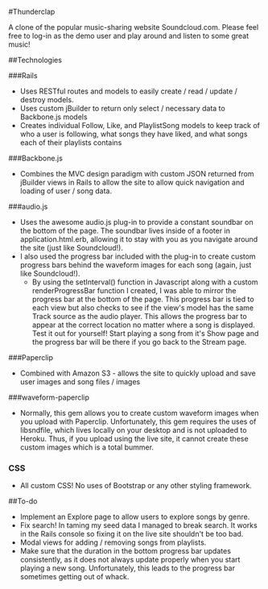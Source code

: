 #Thunderclap

A clone of the popular music-sharing website Soundcloud.com.  Please feel free to log-in as the demo user and play around and listen to some great music!

##Technologies

###Rails
* Uses RESTful routes and models to easily create / read / update / destroy models.
* Uses custom jBuilder to return only select / necessary data to Backbone.js models
* Creates individual Follow, Like, and PlaylistSong models to keep track of who a user is following, what songs they have liked, and what songs each of their playlists contains

###Backbone.js
* Combines the MVC design paradigm with custom JSON returned from jBuilder views in Rails to allow the site to allow quick navigation and loading of user / song data.

###audio.js
* Uses the awesome audio.js plug-in to provide a constant soundbar on the bottom of the page.  The soundbar lives inside of a footer in application.html.erb, allowing it to stay with you as you navigate around the site (just like Soundcloud!).
* I also used the progress bar included with the plug-in to create custom progress bars behind the waveform images for each song (again, just like Soundcloud!).
  * By using the setInterval() function in Javascript along with a custom renderProgressBar function I created, I was able to mirror the progress bar at the bottom of the page.  This progress bar is tied to each view but also checks to see if the view's model has the same Track source as the audio player.  This allows the progress bar to appear at the correct location no matter where a song is displayed. Test it out for yourself! Start playing a song from it's Show page and the progress bar will be there if you go back to the Stream page.

###Paperclip
* Combined with Amazon S3 - allows the site to quickly upload and save user images and song files / images

###waveform-paperclip
* Normally, this gem allows you to create custom waveform images when you upload with Paperclip. Unfortunately, this gem requires the uses of libsndfile, which lives locally on your desktop and is not uploaded to Heroku.  Thus, if you upload using the live site, it cannot create these custom images which is a total bummer.

### CSS
* All custom CSS! No uses of Bootstrap or any other styling framework.
  
##To-do
* Implement an Explore page to allow users to explore songs by genre.
* Fix search! In taming my seed data I managed to break search.  It works in the Rails console so fixing it on the live site shouldn't be too bad.
* Modal views for adding / removing songs from playlists.
* Make sure that the duration in the bottom progress bar updates consistently, as it does not always update properly when you start playing a new song.  Unfortunately, this leads to the progress bar sometimes getting out of whack.


